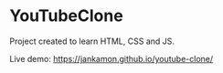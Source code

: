 # YouTubeClone
Project created to learn HTML, CSS and JS.

Live demo: https://jankamon.github.io/youtube-clone/
